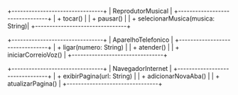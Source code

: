 +--------------------------------+
|           ReprodutorMusical    |
+--------------------------------+
| + tocar()                      |
| + pausar()                     |
| + selecionarMusica(musica: String)|
+--------------------------------+

+--------------------------------+
|          AparelhoTelefonico    |
+--------------------------------+
| + ligar(numero: String)        |
| + atender()                    |
| + iniciarCorreioVoz()          |
+--------------------------------+

+--------------------------------+
|         NavegadorInternet      |
+--------------------------------+
| + exibirPagina(url: String)    |
| + adicionarNovaAba()           |
| + atualizarPagina()            |
+--------------------------------+
